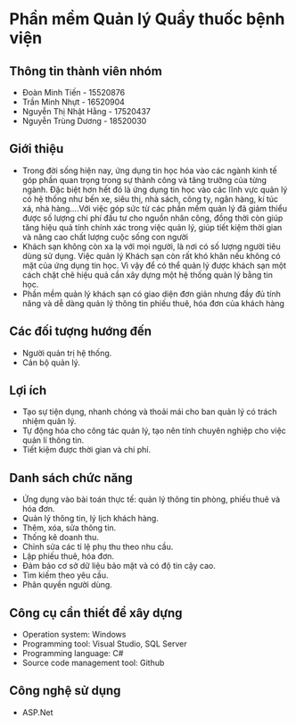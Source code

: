 # Phần mềm Quản lý Quầy thuốc bệnh viện
## Thông tin thành viên nhóm
- Đoàn Minh Tiến - 15520876  
- Trần Minh Nhựt - 16520904 
- Nguyễn Thị Nhật Hằng - 17520437
- Nguyễn Trùng Dương - 18520030 
## Giới thiệu
- Trong đời sống hiện nay, ứng dụng tin học hóa vào các ngành kinh tế góp phần quan trọng trong sự thành công và tăng trưởng của từng ngành. Đặc biệt hơn hết đó là ứng dụng tin học vào các lĩnh vực quản lý có hệ thống như bến xe, siêu thị, nhà sách, công ty, ngân hàng, kí túc xá, nhà hàng….Với việc góp sức từ các phần mềm quản lý đã giảm thiểu được số lượng chi phí đầu tư cho nguồn nhân công, đồng thời còn giúp tăng hiệu quả tính chính xác trong việc quản lý, giúp tiết kiệm thời gian và nâng cao chất lượng cuộc sống con người
- Khách sạn không còn xa lạ với mọi người, là nơi có số lượng người tiêu dùng sử dụng. Việc quản lý Khách sạn còn rất khó khăn nếu không có mặt của ứng dụng tin học. Vì vậy để có thể quản lý được khách sạn một cách chặt chẽ hiệu quả cần xây dựng một hệ thống quản lý bằng tin học.
- Phần mềm quản lý khách sạn có giao diện đơn giản nhưng đầy đủ tính năng và dễ dàng quản lý thông tin phiếu thuê, hóa đơn của khách hàng
## Các đối tượng hướng đến
- Người quản trị hệ thống.
- Cán bộ quản lý.
## Lợi ích 
- Tạo sự tiện dụng, nhanh chóng và thoải mái cho ban quản lý có trách nhiệm quản lý.
- Tự động hóa cho công tác quản lý, tạo nên tính chuyên nghiệp cho việc quản lí thông tin.
- Tiết kiệm được thời gian và chi phí.
## Danh sách chức năng
-	Ứng dụng vào bài toán thực tế: quản lý thông tin phòng, phiếu thuê và hóa đơn.
- Quản lý thông tin, lý lịch khách hàng.
- Thêm, xóa, sửa thông tin.
- Thống kê doanh thu.
- Chỉnh sửa các tỉ lệ phụ thu theo nhu cầu.
- Lập phiếu thuê, hóa đơn.
- Đảm bảo cơ sở dữ liệu bảo mật và có độ tin cậy cao.
- Tìm kiếm theo yêu cầu.
- Phân quyền người dùng.
## Công cụ cần thiết để xây dựng
- Operation system: Windows
- Programming tool: Visual Studio, SQL Server
- Programming language: C#
- Source code management tool: Github
## Công nghệ sử dụng
- ASP.Net

                


 

